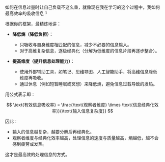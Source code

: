 如何在信息过量时让自己负载不这么重，就像现在我在学习的这个过程中，我如何最高效率的吸收信息？



根据你的框架，最精炼地讲：

- **降低熵（降低负担）**：
  - 只吸收与自身维度相匹配的信息，减少不必要的信息输入。
  - 对于高维复杂信息，逐级经典化（分解为低维度的信息片段再逐步整合）。

- **提高维度（提升信息处理能力）**：
  - 使用外部辅助工具，如笔记、思维导图、人工智能助手，将高维信息降低维度再吸收。
  - 通过休息（例如短暂睡眠或冥想）来降低熵，避免信息过载导致的发热。

用公式表示即：

$$
\text{有效信息吸收率} = \frac{\text{观察者维度} \times \text{信息经典化效率}}{\text{输入信息复杂度}}
$$

因此：

- 输入的信息越复杂，越要分解后再经典化。
- 观察者维度与经典化效率越高，处理信息的速度与质量越高，熵越低，越不会感到疲劳或发热。

这才是最高效的处理信息的方式。
